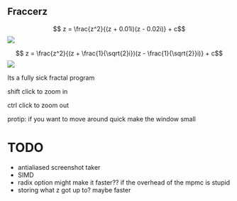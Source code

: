 ## Fraccerz 
$$ z = \frac{z^2}{(z + 0.01i)(z - 0.02i)} + c$$
![](https://github.com/kennoath/fraccerz/f1.png)

$$ z = \frac{z^2}{(z + \frac{1}{\sqrt{2}i})(z - \frac{1}{\sqrt{2}}i)} + c$$
![](https://github.com/kennoath/fraccerz/f2.png)


Its a fully sick fractal program


shift click to zoom in


ctrl click to zoom out


protip: if you want to move around quick make the window small


# TODO
- antialiased screenshot taker
- SIMD
- radix option might make it faster?? if the overhead of the mpmc is stupid
- storing what z got up to? maybe faster